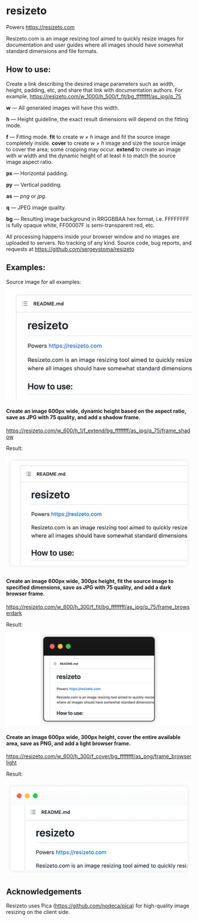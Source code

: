 # resizeto

Powers https://resizeto.com

Resizeto.com is an image resizing tool aimed to quickly resize images for documentation and user guides where all images should have somewhat standard dimensions and file formats.

## How to use:

Create a link describing the desired image parameters such as width, height, padding, etc, and share that link with documentation authors. For example, <a href="https://resizeto.com/w_1000/h_500/f_fit/bg_ffffffff/as_jpg/q_75">https://resizeto.com/w_1000/h_500/f_fit/bg_ffffffff/as_jpg/q_75</a>

<strong>w</strong> &mdash; All generated images will have this width.

<strong>h</strong> &mdash; Height guideline, the exact result dimensions will depend on the fitting mode.

<strong>f</strong> &mdash; Fitting mode. <strong>fit</strong> to create <i>w &times; h</i> image and fit the source image completely inside. <strong>cover</strong> to create <i>w &times; h</i> image and size the source image to cover the area; some cropping may occur. <strong>extend</strong> to create an image with <i>w</i> width and the dynamic height of at least <i>h</i> to match the source image aspect ratio.

<strong>px</strong> &mdash; Horizontal padding.

<strong>py</strong> &mdash; Vertical padding.

<strong>as</strong> &mdash; <i>png</i> or <i>jpg</i>.

<strong>q</strong> &mdash; JPEG image quality.

<strong>bg</strong> &mdash; Resulting image background in RRGGBBAA hex format, i.e. FFFFFFFF is fully opaque white, FF00007F is semi-transparent red, etc.

All processing happens inside your browser window and no images are uploaded to servers. No tracking of any kind. Source code, bug reports, and requests at <a href="https://github.com/sergeystoma/resizeto">https://github.com/sergeystoma/resizeto</a>

## Examples:

Source image for all examples:

![Source image](./assets/source.png)

#### Create an image 600px wide, dynamic height based on the aspect ratio, save as JPG with 75 quality, and add a shadow frame.

https://resizeto.com/w_600/h_1/f_extend/bg_ffffffff/as_jpg/q_75/frame_shadow

Result:

![JPG Shadow](./assets/jpg_shadow.jpg)

#### Create an image 600px wide, 300px height, fit the source image to specified dimensions, save as JPG with 75 quality, and add a dark browser frame.

https://resizeto.com/w_600/h_300/f_fit/bg_ffffffff/as_jpg/q_75/frame_browserdark

Result:

![JPG Browser Dark](./assets/jpg_browserdark.jpg)

#### Create an image 600px wide, 300px height, cover the entire available area, save as PNG, and add a light browser frame.

https://resizeto.com/w_600/h_300/f_cover/bg_ffffffff/as_png/frame_browserlight

Result:

![PNG Browser Light](./assets/png_browserlight.png)

## Acknowledgements

Resizeto uses Pica (https://github.com/nodeca/pica) for high-quality image resizing on the client side.

